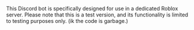 This Discord bot is specifically designed for use in a dedicated Roblox server. Please note that this is a test version, and its functionality is limited to testing purposes only. (ik the code is garbage.)
